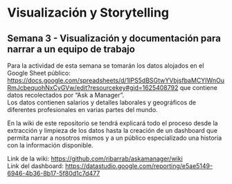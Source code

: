 # Visualización y Storytelling
## Semana 3 - Visualización y documentación para narrar a un equipo de trabajo
Para la actividad de esta semana se tomarán los datos alojados en el Google Sheet público: https://docs.google.com/spreadsheets/d/1IPS5dBSGtwYVbjsfbaMCYIWnOuRmJcbequohNxCyGVw/edit?resourcekey#gid=1625408792 que contiene datos recolectados por “Ask a Manager”.  
Los datos contienen salarios y detalles laborales y geográficos de diferentes profesionales en varias partes del mundo.

En la wiki de este repositorio se tendrá explicará todo el proceso desde la extracción y limpieza de los datos hasta la creación de un dashboard que permita narrar a nosotros mismos y a un público especializado una historia con la información disponible.

Link de la wiki: https://github.com/ribarrab/askamanager/wiki  
Link del dashboard: https://datastudio.google.com/reporting/e5ae5149-6946-4b36-8b17-5f80d1c7d477
